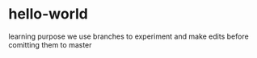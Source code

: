 # hello-world
learning purpose
we use branches to experiment and make edits before comitting them to master
